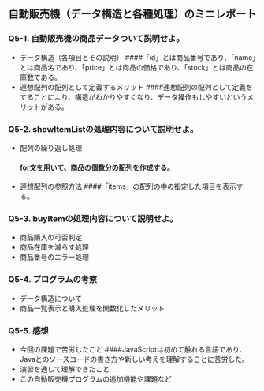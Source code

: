 ## 自動販売機（データ構造と各種処理）のミニレポート
### Q5-1. 自動販売機の商品データついて説明せよ。
* データ構造（各項目とその説明）
  ####「id」とは商品番号であり、「name」とは商品名であり、「price」とは商品の価格であり、「stock」とは商品の在庫数である。
* 連想配列の配列として定義するメリット
  ####連想配列の配列として定義をすることにより、構造がわかりやすくなり、データ操作もしやすいというメリットがある。
### Q5-2. showItemListの処理内容について説明せよ。
* 配列の繰り返し処理
  #### for文を用いて、商品の個数分の配列を作成する。
* 連想配列の参照方法
  ####「items」の配列の中の指定した項目を表示する。
### Q5-3. buyItemの処理内容について説明せよ。
* 商品購入の可否判定
* 商品在庫を減らす処理
* 商品番号のエラー処理
### Q5-4. プログラムの考察
* データ構造について
* 商品一覧表示と購入処理を関数化したメリット
### Q5-5. 感想
* 今回の課題で苦労したこと
  ####JavaScriptは初めて触れる言語であり、Javaとのソースコードの書き方や新しい考えを理解することに苦労した。
* 演習を通して理解できたこと
* この自動販売機プログラムの追加機能や課題など

